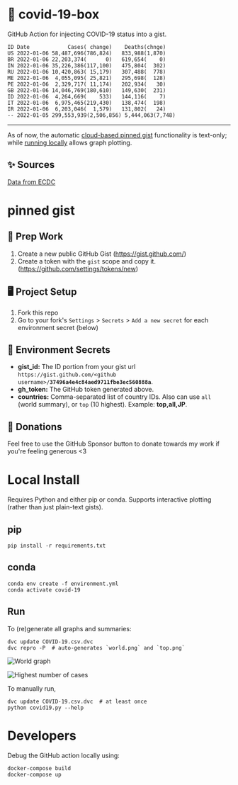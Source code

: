 # 🏥 covid-19-box

GitHub Action for injecting COVID-19 status into a gist.

```
ID Date            Cases( change)    Deaths(chnge)
US 2022-01-06 58,487,696(786,824)   833,988(1,870)
BR 2022-01-06 22,203,374(      0)   619,654(    0)
IN 2022-01-06 35,226,386(117,100)   475,804(  302)
RU 2022-01-06 10,420,863( 15,179)   307,488(  778)
ME 2022-01-06  4,055,095( 25,821)   295,698(  128)
PE 2022-01-06  2,329,717( 11,174)   202,934(   30)
GB 2022-01-06 14,046,769(180,610)   149,630(  231)
ID 2022-01-06  4,264,669(    533)   144,116(    7)
IT 2022-01-06  6,975,465(219,430)   138,474(  198)
IR 2022-01-06  6,203,046(  1,579)   131,802(   24)
-- 2022-01-05 299,553,939(2,506,856) 5,444,063(7,748)
```

---

As of now, the automatic [cloud-based pinned gist](#pinned-gist) functionality is text-only;
while [running locally](#local-install) allows graph plotting.

## ✨ Sources

[Data from ECDC](https://www.ecdc.europa.eu/en/publications-data/download-todays-data-geographic-distribution-covid-19-cases-worldwide)

# pinned gist

## 🎒 Prep Work
1. Create a new public GitHub Gist (https://gist.github.com/)
1. Create a token with the `gist` scope and copy it. (https://github.com/settings/tokens/new)

## 🖥 Project Setup
1. Fork this repo
1. Go to your fork's `Settings` > `Secrets` > `Add a new secret` for each environment secret (below)

## 🤫 Environment Secrets
- **gist_id:** The ID portion from your gist url `https://gist.github.com/<github username>/`**`37496a4e4c84aed9711fbe3ec560888a`**.
- **gh_token:** The GitHub token generated above.
- **countries:** Comma-separated list of country IDs. Also can use `all` (world summary), or `top` (10 highest). Example: **top,all,JP**.

## 💸 Donations

Feel free to use the GitHub Sponsor button to donate towards my work if you're feeling generous <3

# Local Install

Requires Python and either pip or conda. Supports interactive plotting (rather than just plain-text gists).

## pip

```
pip install -r requirements.txt
```

## conda

```
conda env create -f environment.yml
conda activate covid-19
```

## Run

To (re)generate all graphs and summaries:

```
dvc update COVID-19.csv.dvc
dvc repro -P  # auto-generates `world.png` and `top.png`
```

![World graph](world.png)

![Highest number of cases](top.png)

To manually run,

```
dvc update COVID-19.csv.dvc  # at least once
python covid19.py --help
```

# Developers

Debug the GitHub action locally using:

```
docker-compose build
docker-compose up
```
